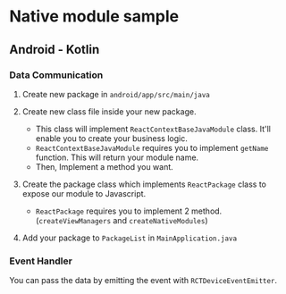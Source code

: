 # Native module sample

## Android - Kotlin

### Data Communication

1. Create new package in `android/app/src/main/java`
2. Create new class file inside your new package.

   - This class will implement `ReactContextBaseJavaModule` class. It'll enable you to create your business logic.
   - `ReactContextBaseJavaModule` requires you to implement `getName` function. This will return your module name.
   - Then, Implement a method you want.

3. Create the package class which implements `ReactPackage` class to expose our module to Javascript.

   - `ReactPackage` requires you to implement 2 method. (`createViewManagers` and `createNativeModules`)

4. Add your package to `PackageList` in `MainApplication.java`

### Event Handler

You can pass the data by emitting the event with `RCTDeviceEventEmitter`.
